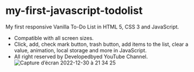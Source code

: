 # my-first-javascript-todolist
My first responsive Vanilla To-Do List in HTML 5, CSS 3 and JavaScript.
- Compatible with all screen sizes.
- Click, add, check mark button, trash button, add items to the list, clear a value, animation, local storage and more in JavaScript.
- All right reserved by Developedbyed YouTube Channel.
![Capture d’écran 2022-12-30 à 21 34 25](https://user-images.githubusercontent.com/121203463/210109968-f6648c96-39b9-4b33-9fac-a474a2d27d7e.png)
